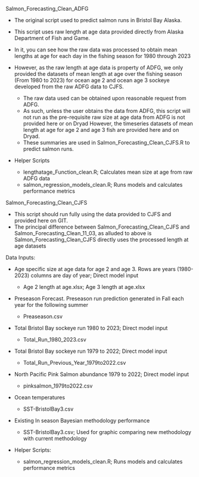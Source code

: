 Salmon_Forecasting_Clean_ADFG 
 - The original script used to predict salmon runs in Bristol Bay Alaska.
 - This script uses raw length at age data provided directly from Alaska Department of Fish and Game.
 - In it, you can see how the raw data was processed to obtain mean lengths at age for each day in the fishing season for 1980 through 2023
 - However, as the raw length at age data is property of ADFG, we only provided the datasets of mean length at age over the fishing season (From 1980 to 2023) for ocean age 2 and ocean age 3 sockeye developed from the raw ADFG data to CJFS. 
      - The raw data used can be obtained upon reasonable request from ADFG.
      - As such, unless the user obtains the data from ADFG, this script will not run as the pre-requisite raw size at age data from ADFG is not provided here or on Dryad
However, the timeseries datasets of mean length at age for age 2 and age 3 fish are provided here and on Dryad.
    - These summaries are used in Salmon_Forecasting_Clean_CJFS.R to predict salmon runs.
  
 - Helper Scripts
   * lengthatage_Function_clean.R; Calculates mean size at age from raw ADFG data
   * salmon_regression_models_clean.R; Runs models and calculates performance metrics


Salmon_Forecasting_Clean_CJFS

- This script should run fully using the data provided to CJFS and provided here on GIT.
- The principal difference between Salmon_Forecasting_Clean_CJFS and Salmon_Forecasting_Clean_11_03, as alluded to above is Salmon_Forecasting_Clean_CJFS directly uses the processed length at age datasets

Data Inputs:
  - Age specific size at age data for age 2 and age 3. Rows are years (1980-2023) columns are day of year; Direct model input
    * Age 2 length at age.xlsx; Age 3 length at age.xlsx
  - Preseason Forecast. Preseason run prediction generated in Fall each year for the following summer
    * Preaseason.csv
  - Total Bristol Bay sockeye run 1980 to 2023; Direct model input
    * Total_Run_1980_2023.csv 
  - Total Bristol Bay sockeye run 1979 to 2022; Direct model input
    * Total_Run_Previous_Year_1979to2022.csv
  - North Pacific Pink Salmon abundance 1979 to 2022; Direct model input
    * pinksalmon_1979to2022.csv
  - Ocean temperatures
    * SST-BristolBay3.csv
  - Existing In season Bayesian methodology performance
    * SST-BristolBay3.csv; Used for graphic comparing new methodology with current methodology

- Helper Scripts:
  - salmon_regression_models_clean.R; Runs models and calculates performance metrics
      
  
  
